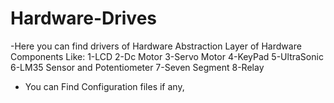 # Hardware-Drives

-Here you can find drivers of Hardware Abstraction Layer of Hardware Components Like:
                                                           1-LCD
                                                           2-Dc Motor 
                                                           3-Servo Motor
                                                           4-KeyPad
                                                           5-UltraSonic
                                                           6-LM35 Sensor and Potentiometer
                                                           7-Seven Segment
                                                           8-Relay
- You can Find Configuration files if any,
